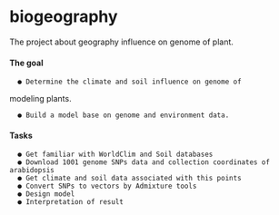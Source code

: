 # biogeography
The project about geography influence on genome of plant.

#### The goal

      ● Determine the climate and soil influence on genome of
modeling plants.
      
      ● Build a model base on genome and environment data.
  
#### Tasks
      ● Get familiar with WorldClim and Soil databases
      ● Download 1001 genome SNPs data and collection coordinates of arabidopsis
      ● Get climate and soil data associated with this points
      ● Convert SNPs to vectors by Admixture tools
      ● Design model
      ● Interpretation of result
